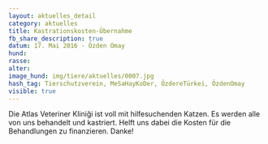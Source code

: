 ```yaml
---
layout: aktuelles_detail
category: aktuelles
title: Kastrationskosten-Übernahme
fb_share_description: true
datum: 17. Mai 2016 - Özden Omay
hund:
rasse:
alter:
image_hund: img/tiere/aktuelles/0007.jpg
hash_tag: Tierschutzverein, MeSaHayKoDer, ÖzdereTürkei, ÖzdenOmay
visible: true
---
```


Die Atlas Veteriner Kliniği ist voll mit hilfesuchenden Katzen. Es werden alle von uns behandelt und kastriert.
Helft uns dabei die Kosten für die Behandlungen zu finanzieren. Danke!
